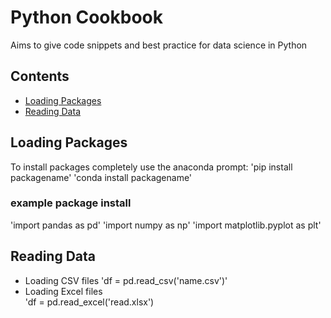 # Python Cookbook
Aims to give code snippets and best practice for data science in Python

## Contents
- [Loading Packages](#Loading%20Packages)
- [Reading Data](#Reading%20Data)

## Loading Packages 
To install packages completely use the anaconda prompt:
    'pip install packagename'
    'conda install packagename'

### example package install
'import pandas as pd'
'import numpy as np'
'import matplotlib.pyplot as plt'


## Reading Data
- Loading CSV files
    'df = pd.read_csv('name.csv')' 
- Loading Excel files    
    'df = pd.read_excel('read.xlsx') 